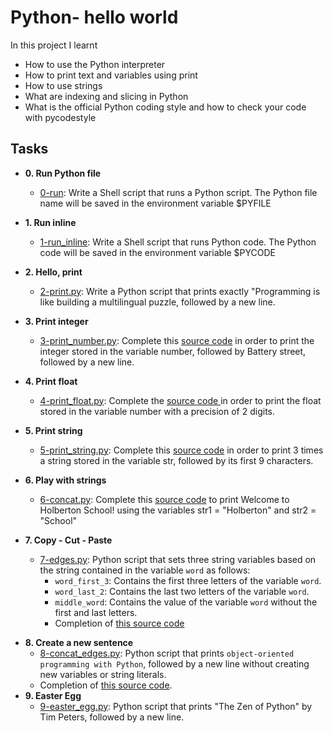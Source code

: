 # Python- hello world

In this project I learnt
- How to use the Python interpreter
- How to print text and variables using print
- How to use strings
- What are indexing and slicing in Python
- What is the official Python coding style and how to check your code with pycodestyle

## Tasks

- **0. Run Python file**
	- [0-run](0-run): Write a Shell script that runs a Python script. The Python file name will be saved in the environment variable $PYFILE

- **1. Run inline**
	- [1-run_inline](1-run_inline): Write a Shell script that runs Python code. The Python code will be saved in the environment variable $PYCODE

- **2. Hello, print**
	- [2-print.py](2-print.py): Write a Python script that prints exactly "Programming is like building a multilingual puzzle, followed by a new line.

- **3. Print integer**
 	- [3-print_number.py](3-print_number.py): Complete this [source code](https://github.com/holbertonschool/0x00.py) in order to print the integer stored in the variable number, followed by Battery street, followed by a new line.

- **4. Print float**
	- [4-print_float.py](4-print_float.py): Complete the [source code ](https://github.com/holbertonschool/0x00.py/blob/master/4-print_float.py)in order to print the float stored in the variable number with a precision of 2 digits.

- **5. Print string**
	- [5-print_string.py](5-print_string.py): Complete this [source code](https://github.com/holbertonschool/0x00.py/blob/master/5-print_string.py) in order to print 3 times a string stored in the variable str, followed by its first 9 characters.

- **6. Play with strings**
	- [6-concat.py](6-concat.py): Complete this [source code](https://github.com/holbertonschool/0x00.py/blob/master/6-concat.py) to print Welcome to Holberton School! using the variables str1 = "Holberton" and str2 = "School"

- **7. Copy - Cut - Paste**
	- [7-edges.py](./7-edges.py): Python script that sets three string variables based on the string contained in the variable `word` as follows:
		- `word_first_3`: Contains the first three letters of the variable `word`.
		- `word_last_2`: Contains the last two letters of the variable `word`.
		- `middle_word`: Contains the value of the variable `word` without the first and last letters.
		- Completion of [this source code](https://github.com/holbertonschool/0x00.py/blob/master/7-edges.py)
* **8. Create a new sentence**
	- [8-concat_edges.py](./8-concat_edges.py): Python script that prints `object-oriented programming with Python`, followed by a new line without creating new variables or string literals.
	- Completion of [this source code](https://github.com/holbertonschool/0x00.py/blob/master/8-concat_edges.py).
* **9. Easter Egg**
	- [9-easter_egg.py](./9-easter_egg.py): Python script that prints "The Zen of Python" by Tim Peters, followed by a new line.

